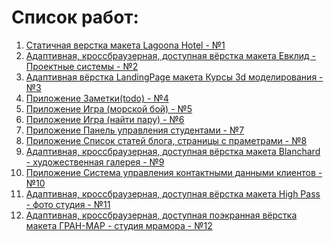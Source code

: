 # Список работ: #
1. [Статичная верстка макета Lagoona Hotel - №1](https://github.com/Mikhail39yanov/my-works/tree/master/1 "Статичная верстка макета Lagoona Hotel - №1")
2. [Адаптивная, кроссбраузерная, доступная вёрстка макета Евклид - Проектные системы - №2](https://github.com/Mikhail39yanov/my-works/tree/master/2 "Адаптивная, кроссбраузерная, доступная вёрстка макета Евклид - Проектные системы - №2")
3. [Адаптивная вёрстка LandingPage макета Курсы 3d моделирования - №3](https://github.com/Mikhail39yanov/my-works/tree/master/3 "Адаптивная вёрстка LandingPage макета Курсы 3d моделирования - №3")
4. [Приложение Заметки(todo) - №4](https://github.com/Mikhail39yanov/my-works/tree/master/4 "Приложение Заметки(todo) - №4")
5. [Приложение Игра (морской бой) - №5](https://github.com/Mikhail39yanov/my-works/tree/master/5 "Приложение Игра (морской бой) - №5")
6. [Приложение Игра (найти пару) - №6](https://github.com/Mikhail39yanov/my-works/tree/master/6 "Приложение Игра (найти пару) - №6")
7. [Приложение Панель управления студентами - №7](https://github.com/Mikhail39yanov/my-works/tree/master/7 "Приложение Панель управления студентами - №7")
8. [Приложение Список статей блога, страницы с праметрами - №8](https://github.com/Mikhail39yanov/my-works/tree/master/8 "Приложение Список статей блога, страницы с праметрами - №8")
9. [Адаптивная, кроссбраузерная, доступная вёрстка макета Blanchard - художественная галерея - №9](https://github.com/Mikhail39yanov/my-works/tree/master/9 "Адаптивная, кроссбраузерная, доступная вёрстка макета Blanchard - художественная галерея - №9")
10. [Приложение Система управления контактными данными клиентов - №10](https://github.com/Mikhail39yanov/my-works/tree/master/10 "Приложение Система управления контактными данными клиентов - №10")
11. [Адаптивная, кроссбраузерная, доступная вёрстка макета High Pass - фото студия - №11](https://github.com/Mikhail39yanov/my-works/tree/master/11 "Адаптивная, кроссбраузерная, доступная вёрстка макета High Pass - фото студия - №11")
11. [Адаптивная, кроссбраузерная, доступная поэкранная вёрстка макета ГРАН-МАР - студия мрамора - №12](https://github.com/Mikhail39yanov/my-works/tree/master/12 "Адаптивная, кроссбраузерная, доступная поэкранная вёрстка макета ГРАН-МАР - студия мрамора - №12")
